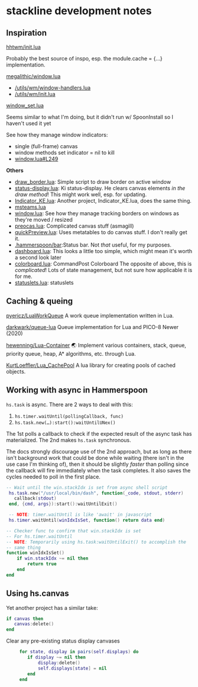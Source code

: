 # stackline development notes 

## Inspiration
[hhtwm/init.lua](https//github.com/szymonkaliski/hhtwm/blob/master/hhtwm/init.lua)

Probably the best source of inspo, esp. the module.cache = {…} implementation.

[megalithic/window.lua](https://github.com/megalithic/dotfiles/blob/master/hammerspoon/hammerspoon.symlink/ext/window.lua)

 - [/utils/wm/window-handlers.lua](https://github.com/megalithic/dotfiles/blob/master/hammerspoon/hammerspoon.symlink/utils/wm/window-handlers.lua)
 - [/utils/wm/init.lua](https://github.com/megalithic/dotfiles/blob/master/hammerspoon/hammerspoon.symlink/utils/wm/init.lua)

[window_set.lua](https://github.com/macrael/panes/blob/master/Panes.spoon/window_set.lua)

Seems similar to what I'm doing, but it didn't run w/ SpoonInstall so I haven't used it yet

See how they manage window indicators:

- single (full-frame) canvas
- window methods set indicator = nil to kill
- [window.lua#L249](https://github.com/xcv58/Hammerspoon-xcv58/blob/master/hammerspoon/window.lua#L249)

**Others**

- [draw_border.lua](https://github.com/lanlan47879/dotfiles/blob/master/hammerspoon/config/draw_border.lua): Simple script to draw border on active window
- [status-display.lua](https://github.com/andweeb/ki/blob/master/src/status-display.lua): Ki status-display. He clears canvas elements *in the draw method*! This might work well, esp.  for updating.
- [Indicator_KE.lua](https://github.com/spring-haru/.hammerspoon/blob/master/Indicator_KE.lua): Another project, Indicator_KE.lua, does the same thing.
- [msteams.lua](https://github.com/thenoseman/zsh_config/blob/master/home/.hammerspoon/msteams.lua)
- [window.lua](https://github.com/NTT123/hswm/blob/master/window.lua): See how they manage tracking borders on windows as they're moved / resized
- [preocas.lua](https://github.com/asmagill/hammerspoon-config-take2/blob/master/preocas.lua): Complicated canvas stuff (asmagill)
- [quickPreview.lua](https://github.com/asmagill/hammerspoon-config-take2/blob/master/utils/_actions/_off/quickPreview.lua): Uses metatables to do canvas stuff. I don't really get it.
- [.hammerspoon/bar](https://github.com/goweiwen/dotfiles/tree/master/hammerspoon/.hammerspoon/bar):Status bar. Not *that* useful, for my purposes.
- [dashboard.lua](https://github.com/hollandan/hammerspoon/blob/master/dashboard.lua): This looks a little too simple, which might mean it's worth a second look later
- [colorboard.lua](https://github.com/CommandPost/CommandPost/blob/develop/src/plugins/finalcutpro/touchbar/widgets/colorboard.lua): CommandPost Colorboard The opposite of above, this is *complicated*!  Lots of state management, but not sure how applicable it is for me.
- [statuslets.lua](https://github.com/cmsj/hammerspoon-config/blob/master/statuslets.lua): statuslets


## Caching & queing

[pyericz/LuaWorkQueue](https://github.com/pyericz/LuaWorkQueue/tree/master/src)
A work queue implementation written in Lua.

[darkwark/queue-lua](https://github.com/darkwark/queue-lua)
Queue implementation for Lua and PICO-8
Newer (2020)

[hewenning/Lua-Container](https://github.com/hewenning/Lua-Container/blob/master/Container.lua)
🌏 Implement various containers, stack, queue, priority queue, heap, A* algorithms, etc. through Lua.

[KurtLoeffler/Lua_CachePool](https://github.com/KurtLoeffler/Lua_CachePool)
A lua library for creating pools of cached objects.


## Working with async in Hammerspoon

`hs.task` is async. There are 2 ways to deal with this:

1. `hs.timer.waitUntil(pollingCallback, func)`
2. `hs.task.new(…):start():waitUntilUNex()`

The 1st polls a callback to check if the expected result of the async task has
materialized.
The 2nd makes `hs.task` synchronous.

The docs strongly discourage use of the 2nd approach, but as long as there isn't
background work that could be done while waiting (there isn't in the use case
I'm thinking of), then it should be slightly _faster_ than polling since the
callback will fire immediately when the task completes. It also saves the cycles
needed to poll in the first place.

```lua
-- Wait until the win.stackIdx is set from async shell script
 hs.task.new("/usr/local/bin/dash", function(_code, stdout, stderr)
   callback(stdout)
 end, {cmd, args}):start():waitUntilExit()

 -- NOTE: timer.waitUntil is like 'await' in javascript
 hs.timer.waitUntil(winIdxIsSet, function() return data end)

-- Checker func to confirm that win.stackIdx is set 
-- For hs.timer.waitUntil
-- NOTE: Temporarily using hs.task:waitUntilExit() to accomplish the
-- same thing
function winIdxIsSet()
    if win.stackIdx ~= nil then
        return true
    end
end 
```



## Using hs.canvas

Yet another project has a similar take:

```lua
if canvas then
   canvas:delete()
end
```

Clear any pre-existing status display canvases

```lua
     for state, display in pairs(self.displays) do
        if display ~= nil then
            display:delete()
            self.displays[state] = nil
        end
     end
```
